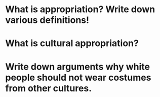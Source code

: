 # What is appropriation? Write down various definitions!

# What is cultural appropriation?

# Write down arguments why white people should not wear costumes from other cultures.

